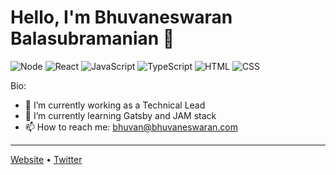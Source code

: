 # Hello, I'm Bhuvaneswaran Balasubramanian 👋

![Node](https://img.shields.io/badge/Node.js-Intermediate-green)
![React](https://img.shields.io/badge/React-Intermediate-blue)
![JavaScript](https://img.shields.io/badge/JavaScript-Expert-yellow)
![TypeScript](https://img.shields.io/badge/TypeScript-Intermediate-lightgrey)
![HTML](https://img.shields.io/badge/HTML-Expert-orange)
![CSS](https://img.shields.io/badge/CSS-Expert-blue)

Bio:
- 🔭 I’m currently working as a Technical Lead
- 🌱 I’m currently learning Gatsby and JAM stack
- 📫 How to reach me: bhuvan@bhuvaneswaran.com

---
<a href="https://www.bhuvaneswaran.com">Website</a> •
<a href="https://twitter.com/bhuvanoncode">Twitter</a>

